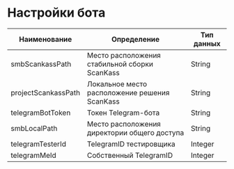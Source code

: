 ﻿# Настройки бота

Наименование | Определение | Тип данных
-------------|-------------|------------
smbScankassPath | Место расположения стабильной сборки ScanKass | String
projectScankassPath | Локальное место расположение решения ScanKass | String
telegramBotToken | Токен Telegram-бота | String
smbLocalPath | Место расположения директории общего доступа | String
telegramTesterId | TelegramID тестировщика | Integer 
telegramMeId | Собственный TelegramID | Integer 